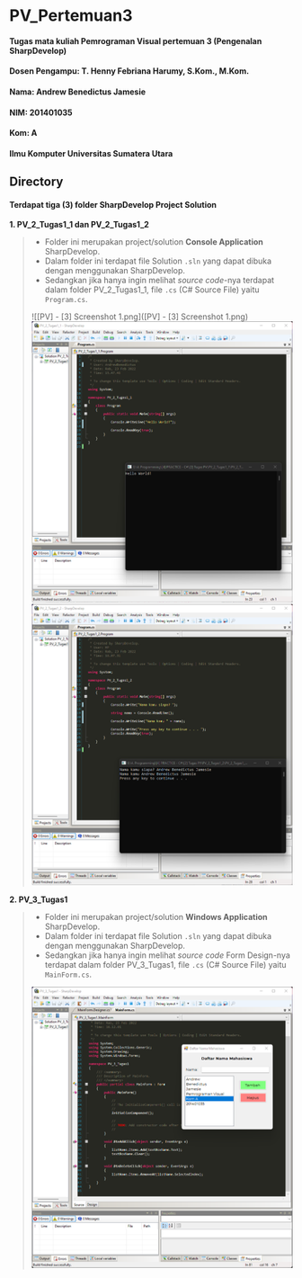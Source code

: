 # PV_Pertemuan3
#### Tugas mata kuliah Pemrograman Visual pertemuan 3 (Pengenalan SharpDevelop)
#### Dosen Pengampu: T. Henny Febriana Harumy, S.Kom., M.Kom.

#### Nama: Andrew Benedictus Jamesie
#### NIM: 201401035
#### Kom: A
#### Ilmu Komputer Universitas Sumatera Utara

## Directory
#### Terdapat tiga (3) folder SharpDevelop Project Solution

**1. PV_2_Tugas1_1 dan PV_2_Tugas1_2**
> - Folder ini merupakan project/solution __Console Application__ SharpDevelop.
> - Dalam folder ini terdapat file Solution `.sln` yang dapat dibuka dengan menggunakan SharpDevelop.
> - Sedangkan jika hanya ingin melihat _source code_-nya terdapat dalam folder PV_2_Tugas1_1, file `.cs` (C# Source File) yaitu `Program.cs`.
> 
> ![[PV] - [3] Screenshot 1.png]([PV] - [3] Screenshot 1.png)
> ![alt text](https://github.com/aNdr3W03/PV_Pertemuan3/blob/main/%5BPV%5D%20-%20%5B3%5D%20Screenshot%201.png?raw=true)
> ![alt text](https://github.com/aNdr3W03/PV_Pertemuan3/blob/main/%5BPV%5D%20-%20%5B3%5D%20Screenshot%202.png?raw=true)

**2. PV_3_Tugas1**
> - Folder ini merupakan project/solution __Windows Application__ SharpDevelop.
> - Dalam folder ini terdapat file Solution `.sln` yang dapat dibuka dengan menggunakan SharpDevelop.
> - Sedangkan jika hanya ingin melihat _source code_ Form Design-nya terdapat dalam folder PV_3_Tugas1, file `.cs` (C# Source File) yaitu `MainForm.cs`.
> 
> ![alt text](https://github.com/aNdr3W03/PV_Pertemuan3/blob/main/%5BPV%5D%20-%20%5B3%5D%20Screenshot%203.png?raw=true)
